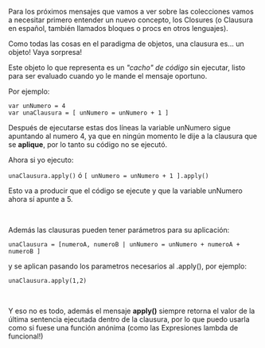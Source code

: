 Para los próximos mensajes que vamos a ver sobre las colecciones vamos a necesitar primero entender un nuevo concepto, los Closures (o Clausura en español, también llamados bloques o procs en otros lenguajes).

Como todas las cosas en el paradigma de objetos, una clausura es... un objeto! Vaya sorpresa!

Este objeto lo que representa es un _"cacho" de código_ sin ejecutar, listo para ser evaluado cuando yo le mande el mensaje oportuno. 

Por ejemplo:

```
var unNumero = 4
var unaClausura = [ unNumero = unNumero + 1 ] 
```

Después de ejecutarse estas dos líneas la variable unNumero sigue apuntando al numero 4, ya que en ningún momento le dije a la clausura que se **aplique**, por lo tanto su código no se ejecutó.

Ahora si yo ejecuto:

`unaClausura.apply()` ó `[ unNumero = unNumero + 1 ].apply()`

Esto va a producir que el código se ejecute y que la variable unNumero ahora sí apunte a 5.

<br>

Además las clausuras pueden tener parámetros para su aplicación:

`unaClausura = [numeroA, numeroB | unNumero = unNumero + numeroA + numeroB ]`

y se aplican pasando los parametros necesarios al .apply(), por ejemplo:

`unaClausura.apply(1,2)`

<br>

Y eso no es todo, además el mensaje **apply()** siempre retorna el valor de la última sentencia ejecutada dentro de la clausura, por lo que puedo usarla como si fuese una función anónima (como las Expresiones lambda de funcional!)